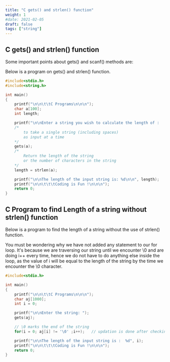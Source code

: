 ```yaml
---
title: "C gets() and strlen() function"
weight: 1
#date: 2021-02-05
draft: false
tags: ["string"]
---
```


## C gets() and strlen() function

Some important points about gets() and scanf() methods are:

Below is a program on gets() and strlen() function.

```c
#include<stdio.h>
#include<string.h>

int main()
{
    printf("\n\n\t\tC Programs\n\n\n");
    char a[100];
    int length;

    printf("\n\nEnter a string you wish to calculate the length of :   ");
    /*
        to take a single string (including spaces)
        as input at a time
    */
    gets(a);
    /*
        Return the length of the string
        or the number of characters in the string
    */
    length = strlen(a);

    printf("\n\nThe length of the input string is: %d\n\n", length);
    printf("\n\n\t\t\tCoding is Fun !\n\n\n");
    return 0;
}
```

## C Program to find Length of a string without strlen() function

Below is a program to find the length of a string without the use of strlen() function.

You must be wondering why we have not added any statement to our for loop. It's because we are traversing our string until we encounter \0 and are doing i++ every time, hence we do not have to do anything else inside the loop, as the value of i will be equal to the length of the string by the time we encounter the \0 character.

```c
#include<stdio.h>

int main()
{
    printf("\n\n\t\tC Programs\n\n\n");
    char aj[1000];
    int i = 0;

    printf("\n\nEnter the string: ");
    gets(aj);

    // \0 marks the end of the string
    for(i = 0; aj[i] != '\0' ;i++);   // updation is done after checking condition

    printf("\n\nThe length of the input string is :  %d", i);
    printf("\n\n\t\t\tCoding is Fun !\n\n\n");
    return 0;
}
```
